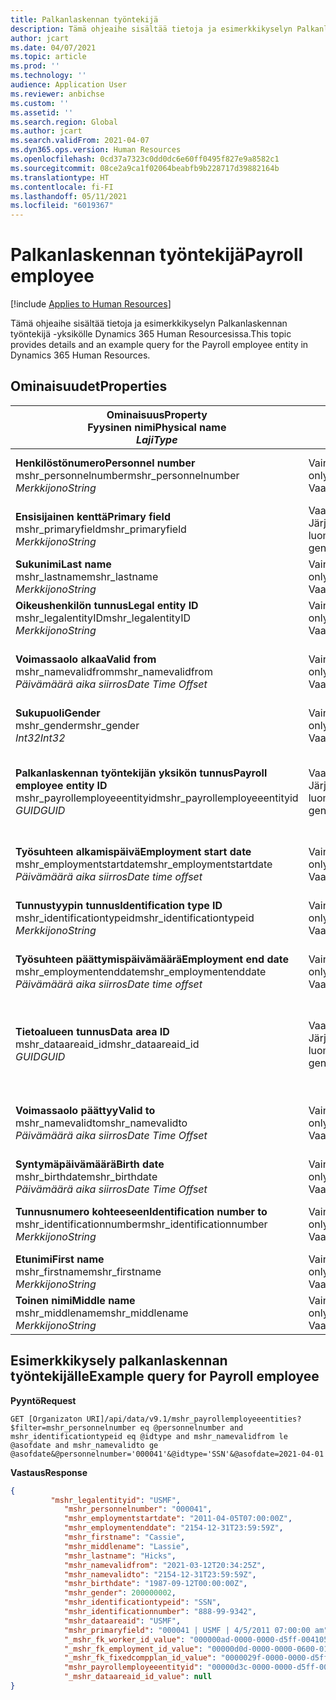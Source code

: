 ```yaml
---
title: Palkanlaskennan työntekijä
description: Tämä ohjeaihe sisältää tietoja ja esimerkkikyselyn Palkanlaskennan työntekijä -yksikölle Dynamics 365 Human Resourcesissa.
author: jcart
ms.date: 04/07/2021
ms.topic: article
ms.prod: ''
ms.technology: ''
audience: Application User
ms.reviewer: anbichse
ms.custom: ''
ms.assetid: ''
ms.search.region: Global
ms.author: jcart
ms.search.validFrom: 2021-04-07
ms.dyn365.ops.version: Human Resources
ms.openlocfilehash: 0cd37a7323c0dd0dc6e60ff0495f827e9a8582c1
ms.sourcegitcommit: 08ce2a9ca1f02064beabfb9b228717d39882164b
ms.translationtype: HT
ms.contentlocale: fi-FI
ms.lasthandoff: 05/11/2021
ms.locfileid: "6019367"
---
```

# <a name="payroll-employee"></a><span data-ttu-id="0426e-103">Palkanlaskennan työntekijä</span><span class="sxs-lookup"><span data-stu-id="0426e-103">Payroll employee</span></span>

[!include [Applies to Human Resources](../includes/applies-to-hr.md)]

<span data-ttu-id="0426e-104">Tämä ohjeaihe sisältää tietoja ja esimerkkikyselyn Palkanlaskennan työntekijä -yksikölle Dynamics 365 Human Resourcesissa.</span><span class="sxs-lookup"><span data-stu-id="0426e-104">This topic provides details and an example query for the Payroll employee entity in Dynamics 365 Human Resources.</span></span>

## <a name="properties"></a><span data-ttu-id="0426e-105">Ominaisuudet</span><span class="sxs-lookup"><span data-stu-id="0426e-105">Properties</span></span>

| <span data-ttu-id="0426e-106">Ominaisuus</span><span class="sxs-lookup"><span data-stu-id="0426e-106">Property</span></span><br><span data-ttu-id="0426e-107">**Fyysinen nimi**</span><span class="sxs-lookup"><span data-stu-id="0426e-107">**Physical name**</span></span><br><span data-ttu-id="0426e-108">**_Laji_**</span><span class="sxs-lookup"><span data-stu-id="0426e-108">**_Type_**</span></span> | <span data-ttu-id="0426e-109">Käytä</span><span class="sxs-lookup"><span data-stu-id="0426e-109">Use</span></span> | <span data-ttu-id="0426e-110">kuvaus</span><span class="sxs-lookup"><span data-stu-id="0426e-110">Description</span></span> |
| --- | --- | --- |
| <span data-ttu-id="0426e-111">**Henkilöstönumero**</span><span class="sxs-lookup"><span data-stu-id="0426e-111">**Personnel number**</span></span><br><span data-ttu-id="0426e-112">mshr_personnelnumber</span><span class="sxs-lookup"><span data-stu-id="0426e-112">mshr_personnelnumber</span></span><br><span data-ttu-id="0426e-113">*Merkkijono*</span><span class="sxs-lookup"><span data-stu-id="0426e-113">*String*</span></span> | <span data-ttu-id="0426e-114">Vain luku</span><span class="sxs-lookup"><span data-stu-id="0426e-114">Read-only</span></span><br><span data-ttu-id="0426e-115">Vaadittu</span><span class="sxs-lookup"><span data-stu-id="0426e-115">Required</span></span> | <span data-ttu-id="0426e-116">Työntekijän yksilöivä henkilökuntanumero.</span><span class="sxs-lookup"><span data-stu-id="0426e-116">The employee's unique personnel number.</span></span> |
| <span data-ttu-id="0426e-117">**Ensisijainen kenttä**</span><span class="sxs-lookup"><span data-stu-id="0426e-117">**Primary field**</span></span><br><span data-ttu-id="0426e-118">mshr_primaryfield</span><span class="sxs-lookup"><span data-stu-id="0426e-118">mshr_primaryfield</span></span><br><span data-ttu-id="0426e-119">*Merkkijono*</span><span class="sxs-lookup"><span data-stu-id="0426e-119">*String*</span></span> | <span data-ttu-id="0426e-120">Vaadittu</span><span class="sxs-lookup"><span data-stu-id="0426e-120">Required</span></span><br><span data-ttu-id="0426e-121">Järjestelmän luoma</span><span class="sxs-lookup"><span data-stu-id="0426e-121">System generated</span></span> |  |
| <span data-ttu-id="0426e-122">**Sukunimi**</span><span class="sxs-lookup"><span data-stu-id="0426e-122">**Last name**</span></span><br><span data-ttu-id="0426e-123">mshr_lastname</span><span class="sxs-lookup"><span data-stu-id="0426e-123">mshr_lastname</span></span><br><span data-ttu-id="0426e-124">*Merkkijono*</span><span class="sxs-lookup"><span data-stu-id="0426e-124">*String*</span></span> | <span data-ttu-id="0426e-125">Vain luku</span><span class="sxs-lookup"><span data-stu-id="0426e-125">Read only</span></span><br><span data-ttu-id="0426e-126">Vaadittu</span><span class="sxs-lookup"><span data-stu-id="0426e-126">Required</span></span> | <span data-ttu-id="0426e-127">Työntekijän sukunimi.</span><span class="sxs-lookup"><span data-stu-id="0426e-127">Employee last name.</span></span> |
| <span data-ttu-id="0426e-128">**Oikeushenkilön tunnus**</span><span class="sxs-lookup"><span data-stu-id="0426e-128">**Legal entity ID**</span></span><br><span data-ttu-id="0426e-129">mshr_legalentityID</span><span class="sxs-lookup"><span data-stu-id="0426e-129">mshr_legalentityID</span></span><br><span data-ttu-id="0426e-130">*Merkkijono*</span><span class="sxs-lookup"><span data-stu-id="0426e-130">*String*</span></span> | <span data-ttu-id="0426e-131">Vain luku</span><span class="sxs-lookup"><span data-stu-id="0426e-131">Read-only</span></span><br><span data-ttu-id="0426e-132">Vaadittu</span><span class="sxs-lookup"><span data-stu-id="0426e-132">Required</span></span> | <span data-ttu-id="0426e-133">Määrittää oikeushenkilön (yrityksen).</span><span class="sxs-lookup"><span data-stu-id="0426e-133">Specifies the legal entity (company).</span></span> |
| <span data-ttu-id="0426e-134">**Voimassaolo alkaa**</span><span class="sxs-lookup"><span data-stu-id="0426e-134">**Valid from**</span></span><br><span data-ttu-id="0426e-135">mshr_namevalidfrom</span><span class="sxs-lookup"><span data-stu-id="0426e-135">mshr_namevalidfrom</span></span><br><span data-ttu-id="0426e-136">*Päivämäärä aika siirros*</span><span class="sxs-lookup"><span data-stu-id="0426e-136">*Date Time Offset*</span></span> | <span data-ttu-id="0426e-137">Vain luku</span><span class="sxs-lookup"><span data-stu-id="0426e-137">Read-only</span></span> <br><span data-ttu-id="0426e-138">Vaadittu</span><span class="sxs-lookup"><span data-stu-id="0426e-138">Required</span></span> | <span data-ttu-id="0426e-139">Päivämäärä, josta alkaen työntekijän tiedot ovat voimassa.</span><span class="sxs-lookup"><span data-stu-id="0426e-139">Date the employee information is valid from.</span></span>  |
| <span data-ttu-id="0426e-140">**Sukupuoli**</span><span class="sxs-lookup"><span data-stu-id="0426e-140">**Gender**</span></span><br><span data-ttu-id="0426e-141">mshr_gender</span><span class="sxs-lookup"><span data-stu-id="0426e-141">mshr_gender</span></span><br><span data-ttu-id="0426e-142">*Int32*</span><span class="sxs-lookup"><span data-stu-id="0426e-142">*Int32*</span></span> | <span data-ttu-id="0426e-143">Vain luku</span><span class="sxs-lookup"><span data-stu-id="0426e-143">Read-only</span></span><br><span data-ttu-id="0426e-144">Vaadittu</span><span class="sxs-lookup"><span data-stu-id="0426e-144">Required</span></span> | <span data-ttu-id="0426e-145">Työntekijän sukupuoli.</span><span class="sxs-lookup"><span data-stu-id="0426e-145">The employee's gender.</span></span> |
| <span data-ttu-id="0426e-146">**Palkanlaskennan työntekijän yksikön tunnus**</span><span class="sxs-lookup"><span data-stu-id="0426e-146">**Payroll employee entity ID**</span></span><br><span data-ttu-id="0426e-147">mshr_payrollemployeeentityid</span><span class="sxs-lookup"><span data-stu-id="0426e-147">mshr_payrollemployeeentityid</span></span><br><span data-ttu-id="0426e-148">*GUID*</span><span class="sxs-lookup"><span data-stu-id="0426e-148">*GUID*</span></span> | <span data-ttu-id="0426e-149">Vaadittu</span><span class="sxs-lookup"><span data-stu-id="0426e-149">Required</span></span><br><span data-ttu-id="0426e-150">Järjestelmän luoma</span><span class="sxs-lookup"><span data-stu-id="0426e-150">System generated</span></span> | <span data-ttu-id="0426e-151">Järjestelmän luoma GUID-arvo, jonka avulla työntekijä voidaan yksilöivästi tunnistaa.</span><span class="sxs-lookup"><span data-stu-id="0426e-151">A system-generated GUID value to uniquely identify the employee.</span></span> |
| <span data-ttu-id="0426e-152">**Työsuhteen alkamispäivä**</span><span class="sxs-lookup"><span data-stu-id="0426e-152">**Employment start date**</span></span><br><span data-ttu-id="0426e-153">mshr_employmentstartdate</span><span class="sxs-lookup"><span data-stu-id="0426e-153">mshr_employmentstartdate</span></span><br><span data-ttu-id="0426e-154">*Päivämäärä aika siirros*</span><span class="sxs-lookup"><span data-stu-id="0426e-154">*Date time offset*</span></span> | <span data-ttu-id="0426e-155">Vain luku</span><span class="sxs-lookup"><span data-stu-id="0426e-155">Read-only</span></span><br><span data-ttu-id="0426e-156">Vaadittu</span><span class="sxs-lookup"><span data-stu-id="0426e-156">Required</span></span> | <span data-ttu-id="0426e-157">Työntekijän työsuhteen alkamispäivämäärä.</span><span class="sxs-lookup"><span data-stu-id="0426e-157">The start date of the employee's employment.</span></span> |
| <span data-ttu-id="0426e-158">**Tunnustyypin tunnus**</span><span class="sxs-lookup"><span data-stu-id="0426e-158">**Identification type ID**</span></span><br><span data-ttu-id="0426e-159">mshr_identificationtypeid</span><span class="sxs-lookup"><span data-stu-id="0426e-159">mshr_identificationtypeid</span></span><br><span data-ttu-id="0426e-160">*Merkkijono*</span><span class="sxs-lookup"><span data-stu-id="0426e-160">*String*</span></span> |<span data-ttu-id="0426e-161">Vain luku</span><span class="sxs-lookup"><span data-stu-id="0426e-161">Read-only</span></span><br><span data-ttu-id="0426e-162">Vaadittu</span><span class="sxs-lookup"><span data-stu-id="0426e-162">Required</span></span> | <span data-ttu-id="0426e-163">Työntekijälle määritetty tunnustyyppi.</span><span class="sxs-lookup"><span data-stu-id="0426e-163">The identification type defined for the employee.</span></span> |
| <span data-ttu-id="0426e-164">**Työsuhteen päättymispäivämäärä**</span><span class="sxs-lookup"><span data-stu-id="0426e-164">**Employment end date**</span></span><br><span data-ttu-id="0426e-165">mshr_employmentenddate</span><span class="sxs-lookup"><span data-stu-id="0426e-165">mshr_employmentenddate</span></span><br><span data-ttu-id="0426e-166">*Päivämäärä aika siirros*</span><span class="sxs-lookup"><span data-stu-id="0426e-166">*Date time offset*</span></span> | <span data-ttu-id="0426e-167">Vain luku</span><span class="sxs-lookup"><span data-stu-id="0426e-167">Read-only</span></span><br><span data-ttu-id="0426e-168">Vaadittu</span><span class="sxs-lookup"><span data-stu-id="0426e-168">Required</span></span> |<span data-ttu-id="0426e-169">Työntekijän työsuhteen päättymispäivämäärä.</span><span class="sxs-lookup"><span data-stu-id="0426e-169">The end of the employee's employment.</span></span>  |
| <span data-ttu-id="0426e-170">**Tietoalueen tunnus**</span><span class="sxs-lookup"><span data-stu-id="0426e-170">**Data area ID**</span></span><br><span data-ttu-id="0426e-171">mshr_dataareaid_id</span><span class="sxs-lookup"><span data-stu-id="0426e-171">mshr_dataareaid_id</span></span><br><span data-ttu-id="0426e-172">*GUID*</span><span class="sxs-lookup"><span data-stu-id="0426e-172">*GUID*</span></span> | <span data-ttu-id="0426e-173">Vaadittu</span><span class="sxs-lookup"><span data-stu-id="0426e-173">Required</span></span> <br><span data-ttu-id="0426e-174">Järjestelmän luoma</span><span class="sxs-lookup"><span data-stu-id="0426e-174">System generated</span></span> | <span data-ttu-id="0426e-175">Järjestelmän luoma GUID-tunnus, joka yksilöi oikeushenkilön (yrityksen).</span><span class="sxs-lookup"><span data-stu-id="0426e-175">System-generated GUID value identifying the legal entity (company).</span></span> |
| <span data-ttu-id="0426e-176">**Voimassaolo päättyy**</span><span class="sxs-lookup"><span data-stu-id="0426e-176">**Valid to**</span></span><br><span data-ttu-id="0426e-177">mshr_namevalidto</span><span class="sxs-lookup"><span data-stu-id="0426e-177">mshr_namevalidto</span></span><br><span data-ttu-id="0426e-178">*Päivämäärä aika siirros*</span><span class="sxs-lookup"><span data-stu-id="0426e-178">*Date Time Offset*</span></span> |  <span data-ttu-id="0426e-179">Vain luku</span><span class="sxs-lookup"><span data-stu-id="0426e-179">Read-only</span></span><br><span data-ttu-id="0426e-180">Vaadittu</span><span class="sxs-lookup"><span data-stu-id="0426e-180">Required</span></span> | <span data-ttu-id="0426e-181">Päivämäärä, johon asti työntekijän tiedot ovat voimassa.</span><span class="sxs-lookup"><span data-stu-id="0426e-181">Date the employee information is valid to.</span></span> |
| <span data-ttu-id="0426e-182">**Syntymäpäivämäärä**</span><span class="sxs-lookup"><span data-stu-id="0426e-182">**Birth date**</span></span><br><span data-ttu-id="0426e-183">mshr_birthdate</span><span class="sxs-lookup"><span data-stu-id="0426e-183">mshr_birthdate</span></span><br><span data-ttu-id="0426e-184">*Päivämäärä aika siirros*</span><span class="sxs-lookup"><span data-stu-id="0426e-184">*Date Time Offset*</span></span> | <span data-ttu-id="0426e-185">Vain luku</span><span class="sxs-lookup"><span data-stu-id="0426e-185">Read-only</span></span> <br><span data-ttu-id="0426e-186">Vaadittu</span><span class="sxs-lookup"><span data-stu-id="0426e-186">Required</span></span> | <span data-ttu-id="0426e-187">Työntekijän syntymäpäivä</span><span class="sxs-lookup"><span data-stu-id="0426e-187">The employee's birth date</span></span> |
| <span data-ttu-id="0426e-188">**Tunnusnumero kohteeseen**</span><span class="sxs-lookup"><span data-stu-id="0426e-188">**Identification number to**</span></span><br><span data-ttu-id="0426e-189">mshr_identificationnumber</span><span class="sxs-lookup"><span data-stu-id="0426e-189">mshr_identificationnumber</span></span><br><span data-ttu-id="0426e-190">*Merkkijono*</span><span class="sxs-lookup"><span data-stu-id="0426e-190">*String*</span></span> | <span data-ttu-id="0426e-191">Vain luku</span><span class="sxs-lookup"><span data-stu-id="0426e-191">Read-only</span></span> <br><span data-ttu-id="0426e-192">Vaadittu</span><span class="sxs-lookup"><span data-stu-id="0426e-192">Required</span></span> |<span data-ttu-id="0426e-193">Työntekijälle määritetty tunnusnumero.</span><span class="sxs-lookup"><span data-stu-id="0426e-193">The identification number defined for the employee.</span></span>  |
| <span data-ttu-id="0426e-194">**Etunimi**</span><span class="sxs-lookup"><span data-stu-id="0426e-194">**First name**</span></span><br><span data-ttu-id="0426e-195">mshr_firstname</span><span class="sxs-lookup"><span data-stu-id="0426e-195">mshr_firstname</span></span><br><span data-ttu-id="0426e-196">*Merkkijono*</span><span class="sxs-lookup"><span data-stu-id="0426e-196">*String*</span></span> | <span data-ttu-id="0426e-197">Vain luku</span><span class="sxs-lookup"><span data-stu-id="0426e-197">Read-only</span></span><br><span data-ttu-id="0426e-198">Vaadittu</span><span class="sxs-lookup"><span data-stu-id="0426e-198">Required</span></span> | <span data-ttu-id="0426e-199">Työntekijän etunimi.</span><span class="sxs-lookup"><span data-stu-id="0426e-199">Employee first name.</span></span> |
| <span data-ttu-id="0426e-200">**Toinen nimi**</span><span class="sxs-lookup"><span data-stu-id="0426e-200">**Middle name**</span></span><br><span data-ttu-id="0426e-201">mshr_middlename</span><span class="sxs-lookup"><span data-stu-id="0426e-201">mshr_middlename</span></span><br><span data-ttu-id="0426e-202">*Merkkijono*</span><span class="sxs-lookup"><span data-stu-id="0426e-202">*String*</span></span> | <span data-ttu-id="0426e-203">Vain luku</span><span class="sxs-lookup"><span data-stu-id="0426e-203">Read-only</span></span><br><span data-ttu-id="0426e-204">Vaadittu</span><span class="sxs-lookup"><span data-stu-id="0426e-204">Required</span></span> |<span data-ttu-id="0426e-205">Työntekijän toinen nimi.</span><span class="sxs-lookup"><span data-stu-id="0426e-205">Employee middle name.</span></span>  |

## <a name="example-query-for-payroll-employee"></a><span data-ttu-id="0426e-206">Esimerkkikysely palkanlaskennan työntekijälle</span><span class="sxs-lookup"><span data-stu-id="0426e-206">Example query for Payroll employee</span></span>

<span data-ttu-id="0426e-207">**Pyyntö**</span><span class="sxs-lookup"><span data-stu-id="0426e-207">**Request**</span></span>

```http
GET [Organizaton URI]/api/data/v9.1/mshr_payrollemployeeentities?$filter=mshr_personnelnumber eq @personnelnumber and mshr_identificationtypeid eq @idtype and mshr_namevalidfrom le @asofdate and mshr_namevalidto ge @asofdate&@personnelnumber='000041'&@idtype='SSN'&@asofdate=2021-04-01
```

<span data-ttu-id="0426e-208">**Vastaus**</span><span class="sxs-lookup"><span data-stu-id="0426e-208">**Response**</span></span>

```json
{
         "mshr_legalentityid": "USMF",
            "mshr_personnelnumber": "000041",
            "mshr_employmentstartdate": "2011-04-05T07:00:00Z",
            "mshr_employmentenddate": "2154-12-31T23:59:59Z",
            "mshr_firstname": "Cassie",
            "mshr_middlename": "Lassie",
            "mshr_lastname": "Hicks",
            "mshr_namevalidfrom": "2021-03-12T20:34:25Z",
            "mshr_namevalidto": "2154-12-31T23:59:59Z",
            "mshr_birthdate": "1987-09-12T00:00:00Z",
            "mshr_gender": 200000002,
            "mshr_identificationtypeid": "SSN",
            "mshr_identificationnumber": "888-99-9342",
            "mshr_dataareaid": "USMF",
            "mshr_primaryfield": "000041 | USMF | 4/5/2011 07:00:00 am",
            "_mshr_fk_worker_id_value": "000000ad-0000-0000-d5ff-004105000000",
            "_mshr_fk_employment_id_value": "00000d0d-0000-0000-0600-014105000000",
            "_mshr_fk_fixedcompplan_id_value": "0000029f-0000-0000-d5ff-004105000000",
            "mshr_payrollemployeeentityid": "00000d3c-0000-0000-d5ff-004105000000",
            "_mshr_dataareaid_id_value": null
}
```
